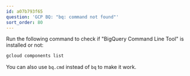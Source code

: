 ```yaml
---
id: a07b793f65
question: 'GCP BQ: "bq: command not found"'
sort_order: 80
---
```


Run the following command to check if "BigQuery Command Line Tool" is installed or not:

```bash
gcloud components list
```

You can also use `bq.cmd` instead of `bq` to make it work.